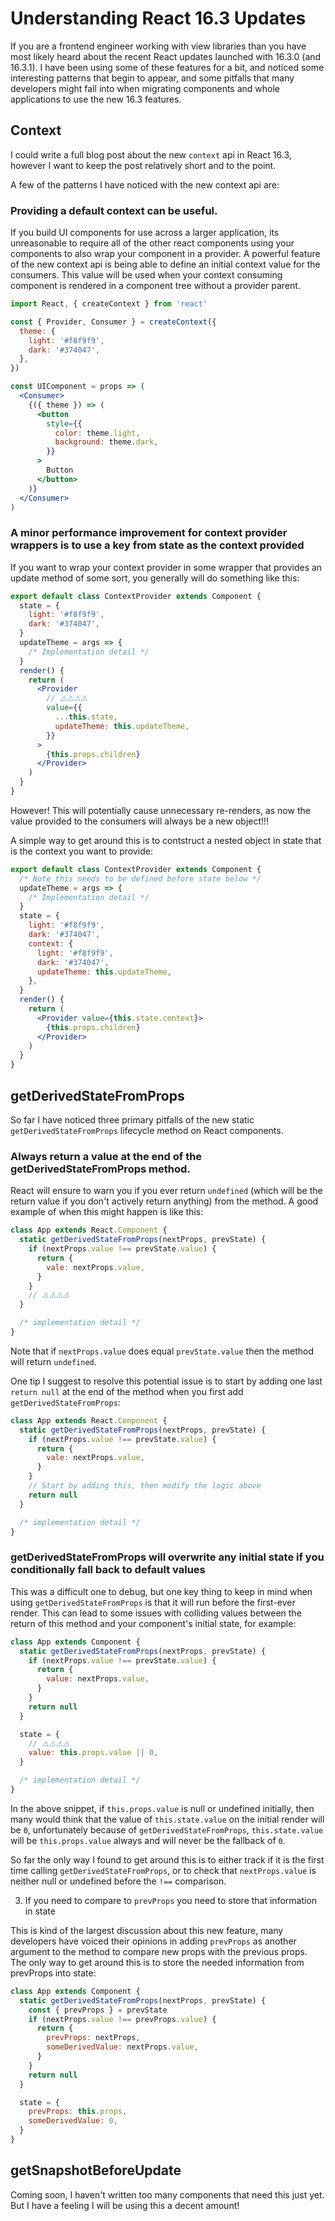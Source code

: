 # Understanding React 16.3 Updates

If you are a frontend engineer working with view libraries than you have most likely heard about the recent React updates launched with 16.3.0 (and 16.3.1). I have been using some of these features for a bit, and noticed some interesting patterns that begin to appear, and some pitfalls that many developers might fall into when migrating components and whole applications to use the new 16.3 features.

## Context

I could write a full blog post about the new `context` api in React 16.3, however I want to keep the post relatively short and to the point.

A few of the patterns I have noticed with the new context api are:

### Providing a default context can be useful.

If you build UI components for use across a larger application, its unreasonable to require all of the other react components using your components to also wrap your component in a provider. A powerful feature of the new context api is being able to define an initial context value for the consumers. This value will be used when your context consuming component is rendered in a component tree without a provider parent.

```jsx
import React, { createContext } from 'react'

const { Provider, Consumer } = createContext({
  theme: {
    light: '#f8f9f9',
    dark: '#374047',
  },
})

const UIComponent = props => (
  <Consumer>
    {({ theme }) => (
      <button
        style={{
          color: theme.light,
          background: theme.dark,
        }}
      >
        Button
      </button>
    )}
  </Consumer>
)
```

### A minor performance improvement for context provider wrappers is to use a key from state as the context provided

If you want to wrap your context provider in some wrapper that provides an update method of some sort, you generally will do something like this:

```jsx
export default class ContextProvider extends Component {
  state = {
    light: '#f8f9f9',
    dark: '#374047',
  }
  updateTheme = args => {
    /* Implementation detail */
  }
  render() {
    return (
      <Provider
        // ⚠️⚠️⚠️⚠️
        value={{
          ...this.state,
          updateTheme: this.updateTheme,
        }}
      >
        {this.props.children}
      </Provider>
    )
  }
}
```

However! This will potentially cause unnecessary re-renders, as now the value provided to the consumers will always be a new object!!!

A simple way to get around this is to contstruct a nested object in state that is the context you want to provide:

```jsx
export default class ContextProvider extends Component {
  /* Note this needs to be defined before state below */
  updateTheme = args => {
    /* Implementation detail */
  }
  state = {
    light: '#f8f9f9',
    dark: '#374047',
    context: {
      light: '#f8f9f9',
      dark: '#374047',
      updateTheme: this.updateTheme,
    },
  }
  render() {
    return (
      <Provider value={this.state.context}>
        {this.props.children}
      </Provider>
    )
  }
}
```

## getDerivedStateFromProps

So far I have noticed three primary pitfalls of the new static `getDerivedStateFromProps` lifecycle method on React components.

### Always return a value at the end of the getDerivedStateFromProps method.

React will ensure to warn you if you ever return `undefined` (which will be the return value if you don't actively return anything) from the method. A good example of when this might happen is like this:

```jsx
class App extends React.Component {
  static getDerivedStateFromProps(nextProps, prevState) {
    if (nextProps.value !== prevState.value) {
      return {
        vale: nextProps.value,
      }
    }
    // ⚠️⚠️⚠️⚠️
  }

  /* implementation detail */
}
```

Note that if `nextProps.value` does equal `prevState.value` then the method will return `undefined`.

One tip I suggest to resolve this potential issue is to start by adding one last `return null` at the end of the method when you first add `getDerivedStateFromProps`:

```jsx
class App extends React.Component {
  static getDerivedStateFromProps(nextProps, prevState) {
    if (nextProps.value !== prevState.value) {
      return {
        vale: nextProps.value,
      }
    }
    // Start by adding this, then modify the logic above
    return null
  }

  /* implementation detail */
}
```

### getDerivedStateFromProps will overwrite any initial state if you conditionally fall back to default values

This was a difficult one to debug, but one key thing to keep in mind when using `getDerivedStateFromProps` is that it will run before the first-ever render. This can lead to some issues with colliding values between the return of this method and your component's initial state, for example:

```jsx
class App extends Component {
  static getDerivedStateFromProps(nextProps, prevState) {
    if (nextProps.value !== prevState.value) {
      return {
        value: nextProps.value,
      }
    }
    return null
  }

  state = {
    // ⚠️⚠️⚠️⚠️
    value: this.props.value || 0,
  }

  /* implementation detail */
}
```

In the above snippet, if `this.props.value` is null or undefined initially, then many would think that the value of `this.state.value` on the initial render will be `0`, unfortunately because of `getDerivedStateFromProps`, `this.state.value` will be `this.props.value` always and will never be the fallback of `0`.

So far the only way I found to get around this is to either track if it is the first time calling `getDerivedStateFromProps`, or to check that `nextProps.value` is neither null or undefined before the `!==` comparison.

3.  If you need to compare to `prevProps` you need to store that information in state

This is kind of the largest discussion about this new feature, many developers have voiced their opinions in adding `prevProps` as another argument to the method to compare new props with the previous props. The only way to get around this is to store the needed information from prevProps into state:

```jsx
class App extends Component {
  static getDerivedStateFromProps(nextProps, prevState) {
    const { prevProps } = prevState
    if (nextProps.value !== prevProps.value) {
      return {
        prevProps: nextProps,
        someDerivedValue: nextProps.value,
      }
    }
    return null
  }

  state = {
    prevProps: this.props,
    someDerivedValue: 0,
  }
}
```

## getSnapshotBeforeUpdate

Coming soon, I haven't written too many components that need this just yet. But I have a feeling I will be using this a decent amount!
